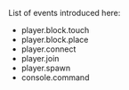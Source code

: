 List of events introduced here:
* player.block.touch
* player.block.place
* player.connect
* player.join
* player.spawn
* console.command
